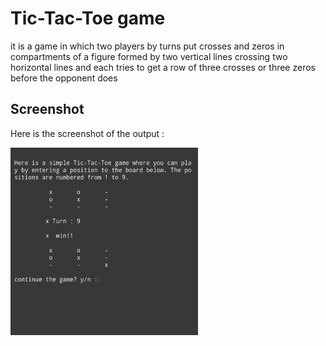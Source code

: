 # Tic-Tac-Toe game
it is a game in which two players by turns put crosses and zeros in compartments of a figure formed by two vertical lines crossing two horizontal lines and each tries to get a row of three crosses or three zeros before the opponent does

## Screenshot
Here is the screenshot of the output :

<div>
  <img src="screenshot.jpg" height="300" width="300" >
</div>
